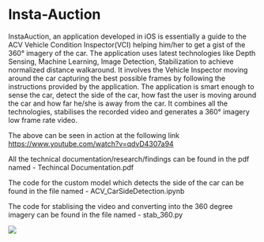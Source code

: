 # Insta-Auction
InstaAuction, an application developed in iOS is essentially a guide to the ACV Vehicle Condition Inspector(VCI) helping him/her to get a gist of the 360° imagery of the car. The application uses latest technologies like Depth Sensing, Machine Learning, Image Detection, Stabilization to achieve normalized distance walkaround. It involves the Vehicle Inspector moving around the car capturing the best possible frames by following the instructions provided by the application. The application is smart enough to sense the car, detect the side of the car, how fast the user is moving around the car and how far he/she is away from the car. It combines all the technologies, stabilises the recorded video and generates a 360° imagery low frame rate video.  
 
 The above can be seen in action at the following link https://www.youtube.com/watch?v=qdvD4307a94  
 
 All the technical documentation/research/findings can be found in the pdf named - Techincal Documentation.pdf 
 
 The code for the custom model which detects the side of the car can be found in the file named -  ACV_CarSideDetection.ipynb
 
 The code for stablising the video and converting into the 360 degree imagery can be found in the file named - stab_360.py
 
 
 <img src="https://github.com/avinashpatnaik/Insta-Auction-iOS-App/blob/main/AppMockUps.PNG" align="middle"/>

